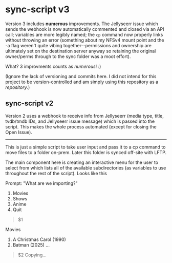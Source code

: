 # sync-script v3

Version 3 includes **numerous** improvements. The Jellyseerr issue which sends the webhook is now automatically commented and closed via an API call; variables are more legibly named; the `cp` command now properly links without throwing an error (something about my NFSv4 mount point and the -a flag weren't quite vibing together--permissions and ownership are ultimately set on the destination server anyway so retaining the original owner/perms through to the sync folder was a moot effort).

What? 3 improvments counts as *numerous*! :)

(Ignore the lack of versioning and commits here. I did not intend for this project to be version-controlled and am simply using this repository as a *repository*.)

## sync-script v2

Version 2 uses a webhook to receive info from Jellyseerr (media type, title, tvdb/tmdb IDs, and Jellyseerr issue message) which is passed into the script. This makes the whole process automated (except for closing the Open Issue).

<hr>

This is just a simple script to take user input and pass it to a cp command to move files to a folder on-prem. Later this folder is synced off-site with LFTP.

The main component here is creating an interactive menu for the user to select from which lists all of the available subdirectories (as variables to use throughout the rest of the script). Looks like this

Prompt:
"What are we importing?"
1) Movies
2) Shows
3) Anime
4) Quit
> $1

Movies
1) A Christmas Carol (1990)
2) Batman (2025)
...

> $2
Copying...
